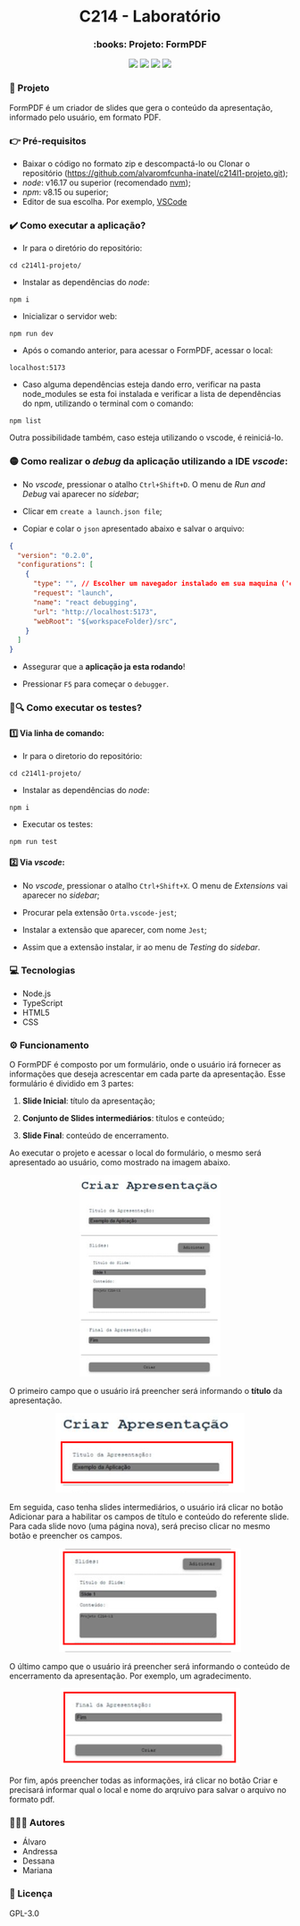 <h1 align="center"> C214 - Laboratório </h1>
<h3 align="center">:books: Projeto: FormPDF </h3>

<p align="center">
<img src="https://img.shields.io/static/v1?label=License&message=GPL&color=00bfff&style=plastic"/>

<img src="https://img.shields.io/static/v1?label=LP&message=TypeScript&color=daa520&style=plastic"/>

<img src="https://img.shields.io/static/v1?label=GD&message=NodeJS&color=9acd32&style=plastic"/>

<img src="https://img.shields.io/static/v1?label=IDE&message=vscode&color=5f9ea0&style=plastic"/>
</p>

### :speech_balloon: Projeto

FormPDF é um criador de slides que gera o conteúdo da apresentação, informado pelo usuário, em formato PDF.

### :point_right: Pré-requisitos

- Baixar o código no formato zip e descompactá-lo ou Clonar o repositório (https://github.com/alvaromfcunha-inatel/c214l1-projeto.git);
- *node*: v16.17 ou superior (recomendado [nvm](https://github.com/nvm-sh/nvm));
- *npm*: v8.15 ou superior;
- Editor de sua escolha. Por exemplo, [VSCode](https://code.visualstudio.com/download)

### :heavy_check_mark: Como executar a aplicação?

- Ir para o diretório do repositório:
```
cd c214l1-projeto/
```

- Instalar as dependências do *node*:
```
npm i
```

- Inicializar o servidor web:
```
npm run dev
```

- Após o comando anterior, para acessar o FormPDF, acessar o local:
```
localhost:5173
```

- Caso alguma dependências esteja dando erro, verificar na pasta node_modules se esta foi instalada e verificar a lista de dependências do npm, utilizando o terminal com o comando:
```
npm list
```
Outra possibilidade também, caso esteja utilizando o vscode, é reiniciá-lo.

### :yellow_circle: Como realizar o *debug* da aplicação utilizando a IDE *vscode*:

- No *vscode*, pressionar o atalho `Ctrl+Shift+D`. O menu de *Run and Debug* vai aparecer no *sidebar*;

- Clicar em `create a launch.json file`;

- Copiar e colar o `json` apresentado abaixo e salvar o arquivo:

```json
{
  "version": "0.2.0",
  "configurations": [
    {
      "type": "", // Escolher um navegador instalado em sua maquina ('chrome', 'firefox', etc.).
      "request": "launch",
      "name": "react debugging",
      "url": "http://localhost:5173",
      "webRoot": "${workspaceFolder}/src",
    }
  ]
}
```

- Assegurar que a **aplicação ja esta rodando**!

- Pressionar `F5` para começar o `debugger`.

### :lady_beetle::mag: Como executar os testes?

#### :one: Via linha de comando:

- Ir para o diretorio do repositório:
```
cd c214l1-projeto/
```

- Instalar as dependências do *node*:
```
npm i
```

- Executar os testes:
```
npm run test
```

#### :two: Via *vscode*:

- No *vscode*, pressionar o atalho `Ctrl+Shift+X`. O menu de *Extensions* vai aparecer no *sidebar*;

- Procurar pela extensão `Orta.vscode-jest`;

- Instalar a extensão que aparecer, com nome `Jest`;

- Assim que a extensão instalar, ir ao menu de *Testing* do *sidebar*.

### :computer: Tecnologias

- Node.js
- TypeScript
- HTML5
- CSS

### :gear: Funcionamento

O FormPDF é composto por um formulário, onde o usuário irá fornecer as informações que deseja acrescentar em cada parte da apresentação. Esse formulário é dividido em 3 partes:

  1. **Slide Inicial**: título da apresentação;
  
  2. **Conjunto de Slides intermediários**: títulos e conteúdo;
  
  3. **Slide Final**: conteúdo de encerramento.
  
Ao executar o projeto e acessar o local do formulário, o mesmo será apresentado ao usuário, como mostrado na imagem abaixo.

<p align="center">
  <img src="formulario.PNG">
</p>

O primeiro campo que o usuário irá preencher será informando o **título** da apresentação.

<p align="center">
  <img src="formulario-titulo.PNG">
</p>

Em seguida, caso tenha slides intermediários, o usuário irá clicar no botão Adicionar para a habilitar os campos de título e conteúdo do referente slide. Para cada slide novo (uma página nova), será preciso clicar no mesmo botão e preencher os campos.

<p align="center">
  <img src="formulario-slide.PNG">
</p>

O último campo que o usuário irá preencher será informando o conteúdo de encerramento da apresentação. Por exemplo, um agradecimento.

<p align="center">
  <img src="formulario-fim.PNG">
</p>

Por fim, após preencher todas as informações, irá clicar no botão Criar e precisará informar qual o local e nome do arqruivo para salvar o arquivo no formato pdf.

### :people_holding_hands: Autores
- Álvaro
- Andressa
- Dessana
- Mariana

### :small_blue_diamond: Licença
GPL-3.0
